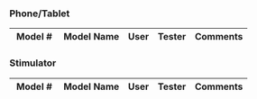 ### Phone/Tablet

| &nbsp;Model #&nbsp; | Model Name | User | Tester| Comments |
|:-:|-|:-:|:-:|-|

### Stimulator

| &nbsp;Model #&nbsp; | Model Name | User | Tester| Comments |
|:-:|-|:-:|:-:|-|
